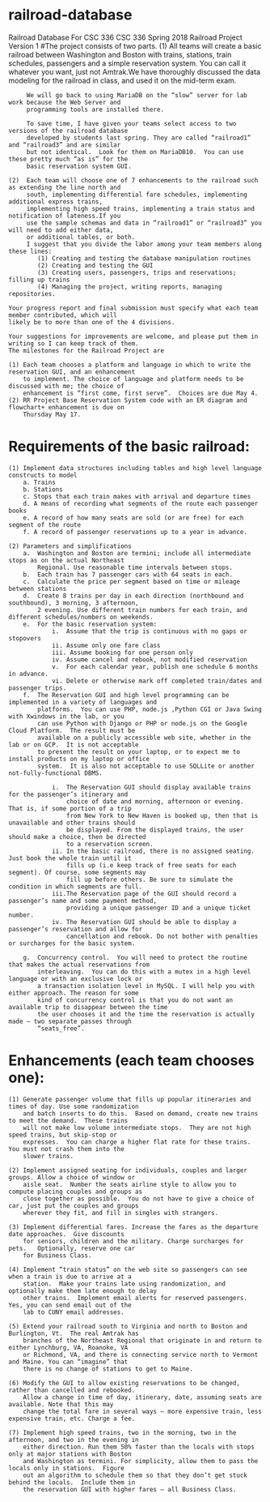 # railroad-database
Railroad Database For CSC 336
CSC 336 Spring 2018 Railroad Project Version 1
#The project consists of two parts.
    (1)  All teams will create a basic railroad between Washington and Boston with trains, stations, 
         train schedules, passengers and a simple reservation system. You can call it whatever you want, 
         just not Amtrak.We have thoroughly discussed the data modeling for the railroad in class, and 
         used it on the mid-term exam.

         We will go back to using MariaDB on the “slow” server for lab work because the Web Server and 
         programming tools are installed there.

         To save time, I have given your teams select access to two versions of the railroad database 
         developed by students last spring. They are called “railroad1” and “railroad3” and are similar 
         but not identical.  Look for them on MariaDB10.  You can use these pretty much “as is” for the 
         basic reservation system GUI.

    (2)  Each team will choose one of 7 enhancements to the railroad such as extending the line north and
         south, implementing differential fare schedules, implementing additional express trains, 
         implementing high speed trains, implementing a train status and notification of lateness.If you 
         use the sample schemas and data in “railroad1” or “railroad3” you will need to add either data, 
         or additional tables, or both.
         I suggest that you divide the labor among your team members along these lines:
            (1)	Creating and testing the database manipulation routines
            (2)	Creating and testing the GUI
            (3)	Creating users, passengers, trips and reservations; filling up trains
            (4)	Managing the project, writing reports, managing repositories.
    
    Your progress report and final submission must specify what each team member contributed, which will 
    likely be to more than one of the 4 divisions.

    Your suggestions for improvements are welcome, and please put them in writing so I can keep track of them.
    The milestones for the Railroad Project are
    
    (1)	Each team chooses a platform and language in which to write the reservation GUI, and an enhancement 
        to implement. The choice of language and platform needs to be discussed with me; the choice of 
        enhancement is “first come, first serve”.  Choices are due May 4.
    (2)	RR Project Base Reservation System code with an ER diagram and flowchart+ enhancement is due on
        Thursday May 17.
    
#   Requirements of the basic railroad:
    
    (1)	Implement data structures including tables and high level language constructs to model
        a. Trains
        b. Stations
        c. Stops that each train makes with arrival and departure times
        d. A means of recording what segments of the route each passenger books
        e. A record of how many seats are sold (or are free) for each segment of the route
        f. A record of passenger reservations up to a year in advance.

    (2)	Parameters and simplifications
        a.	Washington and Boston are termini; include all intermediate stops as on the actual Northeast 
            Regional. Use reasonable time intervals between stops.
        b.	Each train has 7 passenger cars with 64 seats in each.
        c.	Calculate the price per segment based on time or mileage between stations
        d.	Create 8 trains per day in each direction (northbound and southbound), 3 morning, 3 afternoon, 
            2 evening. Use different train numbers for each train, and different schedules/numbers on weekends.
        e.	For the basic reservation system:
                i.	Assume that the trip is continuous with no gaps or stopovers
                ii.	Assume only one fare class
                iii. Assume booking for one person only
                iv.	Assume cancel and rebook, not modified reservation
                v.	For each calendar year, publish one schedule 6 months in advance. 
                vi.	Delete or otherwise mark off completed train/dates and passenger trips.
        f.	The Reservation GUI and high level programming can be implemented in a variety of languages and 
            platforms.  You can use PHP, node.js ,Python CGI or Java Swing with Xwindows in the lab, or you 
            can use Python with Django or PHP or node.js on the Google Cloud Platform.  The result must be 
            available on a publicly accessible web site, whether in the lab or on GCP.  It is not acceptable 
            to present the result on your laptop, or to expect me to install products on my laptop or office 
            system.  It is also not acceptable to use SQLLite or another not-fully-functional DBMS.

                i.	The Reservation GUI should display available trains for the passenger’s itinerary and 
                    choice of date and morning, afternoon or evening.  That is, if some portion of a trip 
                    from New York to New Haven is booked up, then that is unavailable and other trains should 
                    be displayed. From the displayed trains, the user should make a choice, then be directed 
                    to a reservation screen. 
                ii.	In the basic railroad, there is no assigned seating. Just book the whole train until it 
                    fills up (i.e keep track of free seats for each segment). Of course, some segments may 
                    fill up before others. Be sure to simulate the condition in which segments are full.
                iii.The Reservation page of the GUI should record a passenger’s name and some payment method, 
                    providing a unique passenger ID and a unique ticket number. 
                iv.	The Reservation GUI should be able to display a passenger’s reservation and allow for 
                    cancellation and rebook. Do not bother with penalties or surcharges for the basic system.
        
        g.	Concurrency control.  You will need to protect the routine that makes the actual reservations from 
            interleaving.  You can do this with a mutex in a high level language or with an exclusive lock or 
            a transaction isolation level in MySQL. I will help you with either approach. The reason for some 
            kind of concurrency control is that you do not want an available trip to disappear between the time 
            the user chooses it and the time the reservation is actually made – two separate passes through 
            “seats_free”. 
            
#    Enhancements (each team chooses one):
    (1)	Generate passenger volume that fills up popular itineraries and times of day. Use some randomization 
        and batch inserts to do this.  Based on demand, create new trains to meet the demand.  These trains 
        will not make low volume intermediate stops.  They are not high speed trains, but skip-stop or 
        expresses.  You can charge a higher flat rate for these trains.  You must not crash them into the 
        slower trains.

    (2)	Implement assigned seating for individuals, couples and larger groups. Allow a choice of window or 
        aisle seat.  Number the seats airline style to allow you to compute placing couples and groups as 
        close together as possible.  You do not have to give a choice of car, just put the couples and groups 
        wherever they fit, and fill in singles with strangers.

    (3)	Implement differential fares. Increase the fares as the departure date approaches.  Give discounts 
        for seniors, children and the military. Charge surcharges for pets.   Optionally, reserve one car 
        for Business Class.

    (4)	Implement “train status” on the web site so passengers can see when a train is due to arrive at a 
        station.  Make your trains late using randomization, and optionally make them late enough to delay 
        other trains.  Implement email alerts for reserved passengers.  Yes, you can send email out of the 
        lab to CUNY email addresses.

    (5)	Extend your railroad south to Virginia and north to Boston and Burlington, Vt.  The real Amtrak has 
        branches of the Northeast Regional that originate in and return to either Lynchburg, VA, Roanoke, VA 
        or Richmond, VA, and there is connecting service north to Vermont and Maine. You can “imagine” that 
        there is no change of stations to get to Maine.  

    (6)	Modify the GUI to allow existing reservations to be changed, rather than cancelled and rebooked.  
        Allow a change in time of day, itinerary, date, assuming seats are available. Note that this may 
        change the total fare in several ways – more expensive train, less expensive train, etc. Charge a fee.

    (7)	Implement high speed trains, two in the morning, two in the afternoon, and two in the evening in 
        either direction. Run them 50% faster than the locals with stops only at major stations with Boston 
        and Washington as termini. For simplicity, allow them to pass the locals only in stations.  Figure 
        out an algorithm to schedule them so that they don’t get stuck behind the locals.  Include them in 
        the reservation GUI with higher fares – all Business Class.

